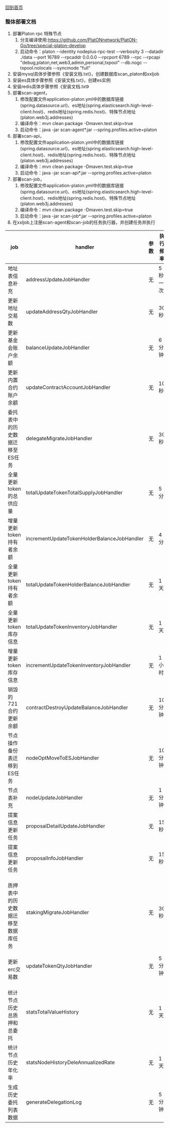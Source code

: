 [回到首页](../../README.md)

### 整体部署文档

1. 部署Platon rpc 特殊节点
   1. 分支编译使用:https://github.com/PlatONnetwork/PlatON-Go/tree/special-platon-develop
   2. 启动命令：platon --identity nodeplus-rpc-test --verbosity 3 --datadir ./data --port 16789 --rpcaddr 0.0.0.0 --rpcport 6789 --rpc --rpcapi "debug,platon,net,web3,admin,personal,txpool"  --db.nogc --txpool.nolocals --syncmode "full"
2. 安装mysql具体步骤参照《安装文档.txt》，创建数据库scan_platon和xxljob
3. 安装es具体步骤参照《安装文档.txt》，创建es实例
4. 安装redis具体步骤参照《安装文档.txt》
5. 部署scan-agent，
   1. 修改配置文件application-platon.yml中的数据库链接(spring.datasource.url)、es地址(spring.elasticsearch.high-level-client.host)、redis地址(spring.redis.host)、特殊节点地址(platon.web3j.addresses)
   2. 编译命令：mvn clean package -Dmaven.test.skip=true
   3. 启动命令：java -jar scan-agent*.jar --spring.profiles.active=platon
6. 部署scan-api，
   1. 修改配置文件application-platon.yml中的数据库链接(spring.datasource.url)、es地址(spring.elasticsearch.high-level-client.host)、redis地址(spring.redis.host)、特殊节点地址(platon.web3j.addresses)
   2. 编译命令：mvn clean package -Dmaven.test.skip=true
   3. 启动命令：java -jar scan-api*.jar --spring.profiles.active=platon
7. 部署scan-job，
   1. 修改配置文件application-platon.yml中的数据库链接(spring.datasource.url)、es地址(spring.elasticsearch.high-level-client.host)、redis地址(spring.redis.host)、特殊节点地址(platon.web3j.addresses)
   2. 编译命令：mvn clean package -Dmaven.test.skip=true
   3. 启动命令：java -jar scan-job*.jar --spring.profiles.active=platon
8. 在xxljob上注册scan-agent和scan-job的任务执行器，并创建任务并执行


| job                                     | handler                                     | 参数 | 执行频率 |
| --------------------------------------- | ------------------------------------------- | ---- | -------- |
| 地址表信息补充                          | addressUpdateJobHandler                     | 无   | 5秒一次  |
| 更新地址交易数                          | updateAddressQtyJobHandler                  | 无   | 30秒     |
| 更新基金会账户余额                      | balanceUpdateJobHandler                     | 无   | 6分钟    |
| 更新内置合约账户余额                    | updateContractAccountJobHandler             | 无   | 10秒     |
| 委托表中的历史数据迁移至ES任务          | delegateMigrateJobHandler                   | 无   | 30秒     |
| 全量更新token的总供应量                 | totalUpdateTokenTotalSupplyJobHandler       | 无   | 5分      |
| 增量更新token持有者余额                 | incrementUpdateTokenHolderBalanceJobHandler | 无   | 4分      |
| 全量更新token持有者余额                 | totalUpdateTokenHolderBalanceJobHandler     | 无   | 1天      |
| 全量更新token库存信息                   | totalUpdateTokenInventoryJobHandler         | 无   | 1天      |
| 增量更新token库存信息                   | incrementUpdateTokenInventoryJobHandler     | 无   | 1小时    |
| 销毁的721合约更新余额                   | contractDestroyUpdateBalanceJobHandler      | 无   | 10分钟   |
| 节点操作备份表迁移到ES任务              | nodeOptMoveToESJobHandler                   | 无   | 10分钟   |
| 节点表补充                              | nodeUpdateJobHandler                        | 无   | 1分钟    |
| 提案信息更新任务                        | proposalDetailUpdateJobHandler              | 无   | 15秒     |
| 提案信息更新任务                        | proposalInfoJobHandler                      | 无   | 15秒     |
| <br/>质押表中的历史数据迁移至数据库任务 | stakingMigrateJobHandler                    | 无   | 30秒     |
| <br/>更新erc交易数                      | updateTokenQtyJobHandler                    | 无   | 5分钟    |
| <br/>统计节点历史总质押和总委托         | statsTotalValueHistory                      | 无   | 1天      |
| 统计节点历史年化率                      | statsNodeHistoryDeleAnnualizedRate          | 无   | 1天      |
| 生成历史委托列表数据                    | generateDelegationLog                       | 无   | 5分钟    |
